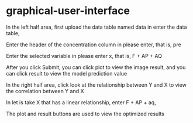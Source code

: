 # graphical-user-interface
In the left half area, first upload the data table named data in enter the data table,

Enter the header of the concentration column in please enter, that is, pre

Enter the selected variable in please enter x, that is, F + AP + AQ

After you click Submit, you can click plot to view the image result, and you can click result to view the model prediction value

In the right half area, click look at the relationship between Y and X to view the correlation between Y and X

In let is take X that has a linear relationship, enter F + AP + aq,

The plot and result buttons are used to view the optimized results
